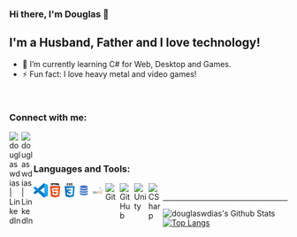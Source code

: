 ### Hi there, I'm Douglas 👋

## I'm a Husband, Father and I love technology!
- 🌱 I’m currently learning C# for Web, Desktop and Games.
- ⚡ Fun fact: I love heavy metal and video games!

<br />

### Connect with me:

[<img align="left" alt="douglaswdias | LinkedIn" width="22px" src="https://www.nicepng.com/png/full/27-277988_linkedin-logo-png-branco.png" />][linkedin]
[<img align="left" alt="douglaswdias | LinkedIn" width="22px" src="https://w7.pngwing.com/pngs/705/107/png-transparent-microsoft-outlook-outlook-com-outlook-mobile-email-outlook-miscellaneous-blue-angle.png" />][email]

<br />
<br />

### Languages and Tools:

<img align="left" alt="Visual Studio Code" width="26px" src="https://raw.githubusercontent.com/github/explore/80688e429a7d4ef2fca1e82350fe8e3517d3494d/topics/visual-studio-code/visual-studio-code.png" />
<img align="left" alt="HTML5" width="26px" src="https://raw.githubusercontent.com/github/explore/80688e429a7d4ef2fca1e82350fe8e3517d3494d/topics/html/html.png" />
<img align="left" alt="CSS3" width="26px" src="https://raw.githubusercontent.com/github/explore/80688e429a7d4ef2fca1e82350fe8e3517d3494d/topics/css/css.png" />
<img align="left" alt="SQL" width="26px" src="https://raw.githubusercontent.com/github/explore/80688e429a7d4ef2fca1e82350fe8e3517d3494d/topics/sql/sql.png" />
<img align="left" alt="MySQL" width="26px" src="https://raw.githubusercontent.com/github/explore/80688e429a7d4ef2fca1e82350fe8e3517d3494d/topics/mysql/mysql.png" />
<img align="left" alt="Git" width="26px" src="https://cdn4.iconfinder.com/data/icons/free-social-media-icons-1/200/1469470492_Git-512.png" />
<img align="left" alt="GitHub" width="26px" src="https://cdn1.iconfinder.com/data/icons/social-media-and-logos-8/32/social_media_online_logo_github-512.png" />
<img align="left" alt="Unity" width="26px" src="https://cdn4.iconfinder.com/data/icons/various-icons-2/476/Unity.png" />
<img align="left" alt="CSharp" width="26px" src="https://cdn2.iconfinder.com/data/icons/coding-files-extensions/512/coding-file-extension-csharp-512.png" />

<!-- <img align="left" alt="React" width="26px" src="https://raw.githubusercontent.com/github/explore/80688e429a7d4ef2fca1e82350fe8e3517d3494d/topics/react/react.png" /> -->
<!-- <img align="left" alt="Node.js" width="26px" src="https://raw.githubusercontent.com/github/explore/80688e429a7d4ef2fca1e82350fe8e3517d3494d/topics/nodejs/nodejs.png" /> -->
<!-- <img align="left" alt="JavaScript" width="26px" src="https://raw.githubusercontent.com/github/explore/80688e429a7d4ef2fca1e82350fe8e3517d3494d/topics/javascript/javascript.png" /> -->
<br />

<!-- --- -->

<!-- ### 📺 YouTube Channel -->
<!-- YOUTUBE:START -->
<!-- (https://www.youtube.com/channel/UCE3IyVnsEsMcPh96tWVXUow?view_as=subscriber) -->
<!-- YOUTUBE:END -->


---

<img align="left" alt="douglaswdias's Github Stats" src="https://github-readme-stats.vercel.app/api?username=douglaswdias&show_icons=true&theme=radical" />


[![Top Langs](https://github-readme-stats.vercel.app/api/top-langs/?username=douglaswdias&theme=radical&hide=ShaderLab,HLSL&layout=compact)](https://github.com/douglaswdias)


[linkedin]: https://www.linkedin.com/in/douglaswdias/
[email]: mailto:douglas.wdias@hotmail.com


<!-- https://github.com/anuraghazra/github-readme-stats#customization-->
